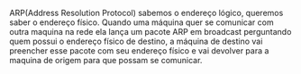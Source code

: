 ARP(Address Resolution Protocol) sabemos o endereço lógico, queremos saber o endereço físico. Quando uma máquina quer se comunicar com outra maquina na rede ela lança um pacote ARP em broadcast perguntando quem possui o endereço físico de destino, a máquina de destino vai preencher esse pacote com seu endereço físico e vai devolver para a maquina de origem para que possam se comunicar.